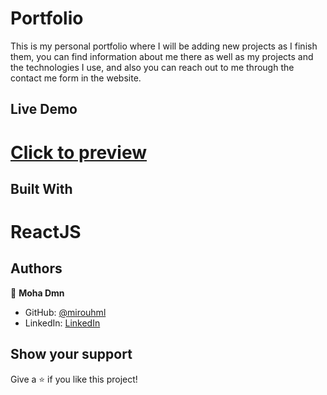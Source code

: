 # Portfolio

This is my personal portfolio where I will be adding new projects as I finish them, you can find information about me there as well as my projects and the technologies I use, and also you can reach out to me through the contact me form in the website.

## Live Demo

# <a href='https://mohadmnportfolio.netlify.app/' > Click to preview </a>

## Built With

# ReactJS

## Authors

👤 **Moha Dmn**

- GitHub: [@mirouhml](https://github.com/mohadmn03)
- LinkedIn: [LinkedIn](https://www.linkedin.com/in/mohadmn03/)

## Show your support

Give a ⭐️ if you like this project!

